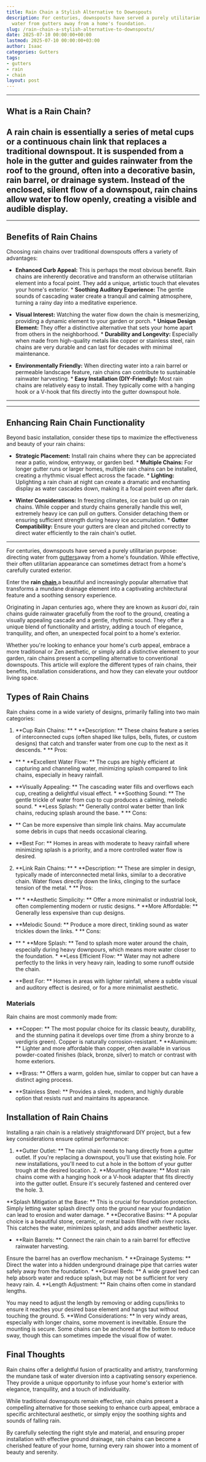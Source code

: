 ```yaml
---
title: Rain Chain a Stylish Alternative to Downspouts
description: For centuries, downspouts have served a purely utilitarian purpose directing
  water from gutters away from a home's foundation.
slug: /rain-chain-a-stylish-alternative-to-downspouts/
date: 2025-07-10 00:00:00+00:00
lastmod: 2025-07-10 00:00:00+03:00
author: Isaac
categories: Gutters
tags:
- gutters
- rain
- chain
layout: post
---
```

---

## What is a Rain Chain?
A rain chain is essentially a series of metal cups or a continuous chain link that replaces a traditional downspout. It is suspended from a hole in the gutter and guides rainwater from the roof to the ground, often into a decorative basin, rain barrel, or drainage system. Instead of the enclosed, silent flow of a downspout, rain chains allow water to flow openly, creating a visible and audible display.
---
---

## Benefits of Rain Chains
Choosing rain chains over traditional downspouts offers a variety of advantages:

* **Enhanced Curb Appeal:** This is perhaps the most obvious benefit. Rain chains are inherently decorative and transform an otherwise utilitarian element into a focal point. They add a unique, artistic touch that elevates your home's exterior. * **Soothing Auditory Experience:** The gentle sounds of cascading water create a tranquil and calming atmosphere, turning a rainy day into a meditative experience.

* **Visual Interest:** Watching the water flow down the chain is mesmerizing, providing a dynamic element to your garden or porch. * **Unique Design Element:** They offer a distinctive alternative that sets your home apart from others in the neighborhood. * **Durability and Longevity:** Especially when made from high-quality metals like copper or stainless steel, rain chains are very durable and can last for decades with minimal maintenance.

* **Environmentally Friendly:** When directing water into a rain barrel or permeable landscape feature, rain chains can contribute to sustainable rainwater harvesting. * **Easy Installation (DIY-Friendly):** Most rain chains are relatively easy to install. They typically come with a hanging hook or a V-hook that fits directly into the gutter downspout hole.
---
---

## Enhancing Rain Chain Functionality
Beyond basic installation, consider these tips to maximize the effectiveness and beauty of your rain chains:

* **Strategic Placement:** Install rain chains where they can be appreciated  near a patio, window, entryway, or garden bed. * **Multiple Chains:** For longer gutter runs or larger homes, multiple rain chains can be installed, creating a rhythmic visual effect across the facade. * **Lighting:** Uplighting a rain chain at night can create a dramatic and enchanting display as water cascades down, making it a focal point even after dark.

* **Winter Considerations:** In freezing climates, ice can build up on rain chains. While copper and sturdy chains generally handle this well, extremely heavy ice can pull on gutters. Consider detaching them or ensuring sufficient strength during heavy ice accumulation. * **Gutter Compatibility:** Ensure your gutters are clean and pitched correctly to direct water efficiently to the rain chain's outlet.
---

For centuries, downspouts have served a purely utilitarian purpose: directing water from [gutters](https://pestpolicy.com/how-to-install-rain-gutters/)away from a home's foundation. While effective, their often utilitarian appearance can sometimes detract from a home's carefully curated exterior.

Enter the **rain [chain](https://pestpolicy.com/what-is-a-rain-chain/)**,a beautiful and increasingly popular alternative that transforms a mundane drainage element into a captivating architectural feature and a soothing sensory experience.

Originating in Japan centuries ago, where they are known as *kusari doi*, rain chains guide rainwater gracefully from the roof to the ground, creating a visually appealing cascade and a gentle, rhythmic sound. They offer a unique blend of functionality and artistry, adding a touch of elegance, tranquility, and often, an unexpected focal point to a home's exterior.

Whether you're looking to enhance your home's curb appeal, embrace a more traditional or Zen aesthetic, or simply add a distinctive element to your garden, rain chains present a compelling alternative to conventional downspouts. This article will explore the different types of rain chains, their benefits, installation considerations, and how they can elevate your outdoor living space.

##  Types of Rain Chains

Rain chains come in a wide variety of designs, primarily falling into two main categories:

1. **Cup Rain Chains: ** * **Description: ** These chains feature a series of interconnected cups (often shaped like tulips, bells, flutes, or custom designs) that catch and transfer water from one cup to the next as it descends. * **
Pros:

- ** * **Excellent Water Flow: ** The cups are highly efficient at capturing and channeling water, minimizing splash compared to link chains, especially in heavy rainfall.

* **Visually Appealing: ** The cascading water fills and overflows each cup, creating a delightful visual effect. * **Soothing Sound: ** The gentle trickle of water from cup to cup produces a calming, melodic sound. * **Less Splash: ** Generally control water better than link chains, reducing splash around the base. * **
Cons:

- ** Can be more expensive than simple link chains. May accumulate some debris in cups that needs occasional clearing.

* **Best For: ** Homes in areas with moderate to heavy rainfall where minimizing splash is a priority, and a more controlled water flow is desired.

2. **Link Rain Chains: ** * **Description: ** These are simpler in design, typically made of interconnected metal links, similar to a decorative chain. Water flows directly down the links, clinging to the surface tension of the metal. * **
Pros:

- ** * **Aesthetic Simplicity: ** Offer a more minimalist or industrial look, often complementing modern or rustic designs. * **More Affordable: ** Generally less expensive than cup designs.

* **Melodic Sound: ** Produce a more direct, tinkling sound as water trickles down the links. * **
Cons:

- ** * **More Splash: ** Tend to splash more water around the chain, especially during heavy downpours, which means more water closer to the foundation. * **Less Efficient Flow: ** Water may not adhere perfectly to the links in very heavy rain, leading to some runoff outside the chain.

* **Best For: ** Homes in areas with lighter rainfall, where a subtle visual and auditory effect is desired, or for a more minimalist aesthetic.

###  Materials

Rain chains are most commonly made from:

* **Copper: ** The most popular choice for its classic beauty, durability, and the stunning patina it develops over time (from a shiny bronze to a verdigris green). Copper is naturally corrosion-resistant. * **Aluminum: ** Lighter and more affordable than copper, often available in various powder-coated finishes (black, bronze, silver) to match or contrast with home exteriors.

* **Brass: ** Offers a warm, golden hue, similar to copper but can have a distinct aging process.

* **Stainless Steel: ** Provides a sleek, modern, and highly durable option that resists rust and maintains its appearance.

##  Installation of Rain Chains

Installing a rain chain is a relatively straightforward DIY project, but a few key considerations ensure optimal performance:

1. **Gutter Outlet: ** The rain chain needs to hang directly from a gutter outlet. If you're replacing a downspout, you'll use that existing hole. For new installations, you'll need to cut a hole in the bottom of your gutter trough at the desired location. 2. **Mounting Hardware: ** Most rain chains come with a hanging hook or a V-hook adapter that fits directly into the gutter outlet. Ensure it's securely fastened and centered over the hole. 3.

**Splash Mitigation at the Base: ** This is crucial for foundation protection. Simply letting water splash directly onto the ground near your foundation can lead to erosion and water damage. * **Decorative Basins: ** A popular choice is a beautiful stone, ceramic, or metal basin filled with river rocks. This catches the water, minimizes splash, and adds another aesthetic layer.

* **Rain Barrels: ** Connect the rain chain to a rain barrel for effective rainwater harvesting.

Ensure the barrel has an overflow mechanism. * **Drainage Systems: ** Direct the water into a hidden underground drainage pipe that carries water safely away from the foundation. * **Gravel Beds: ** A wide gravel bed can help absorb water and reduce splash, but may not be sufficient for very heavy rain. 4. **Length Adjustment: ** Rain chains often come in standard lengths.

You may need to adjust the length by removing or adding cups/links to ensure it reaches your desired base element and hangs taut without touching the ground. 5. **Wind Considerations: ** In very windy areas, especially with longer chains, some movement is inevitable. Ensure the mounting is secure. Some chains can be anchored at the bottom to reduce sway, though this can sometimes impede the visual flow of water.

##  Final Thoughts

Rain chains offer a delightful fusion of practicality and artistry, transforming the mundane task of water diversion into a captivating sensory experience. They provide a unique opportunity to infuse your home's exterior with elegance, tranquility, and a touch of individuality.

While traditional downspouts remain effective, rain chains present a compelling alternative for those seeking to enhance curb appeal, embrace a specific architectural aesthetic, or simply enjoy the soothing sights and sounds of falling rain.

By carefully selecting the right style and material, and ensuring proper installation with effective ground drainage, rain chains can become a cherished feature of your home, turning every rain shower into a moment of beauty and serenity.